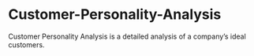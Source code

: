 # Customer-Personality-Analysis
Customer Personality Analysis is a detailed analysis of a company’s ideal customers.
